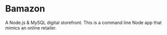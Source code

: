 # Bamazon
A Node.js &amp; MySQL digital storefront. This is a command line Node app that mimics an online retailer.
